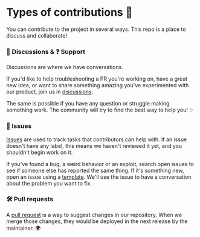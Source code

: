 # Types of contributions :memo:

You can contribute to the project in several ways. This repo is a place to discuss and collaborate!

### :mega: Discussions & :question: Support

Discussions are where we have conversations.

If you'd like to help troubleshooting a PR you're working on, have a great new idea, or want to
share something amazing you've experimented with our product, join us in
[discussions](https://github.com/Cosmageia/mc-spring-plugin-template/discussions).

The same is possible if you have any question or struggle making something work. The community will
try to find the best way to help you! :sparkles:

### :lady_beetle: Issues

[Issues](https://docs.github.com/en/github/managing-your-work-on-github/about-issues) are used to
track tasks that contributors can help with. If an issue doesn't have any label, this means
we haven't reviewed it yet, and you shouldn't begin work on it.

If you've found a bug, a weird behavior or an exploit, search open issues to see if someone else has
reported the same thing. If it's something new, open an issue using
a [template](https://github.com/Cosmageia/mc-spring-plugin-template/issues/new/choose). We'll use
the issue to have a conversation about the problem you want to fix.

### :hammer_and_wrench: Pull requests

A [pull request](https://docs.github.com/en/github/collaborating-with-issues-and-pull-requests/about-pull-requests)
is a way to suggest changes in our repository. When we merge those changes, they would be deployed
in the next release by the maintainer. :earth_africa:
